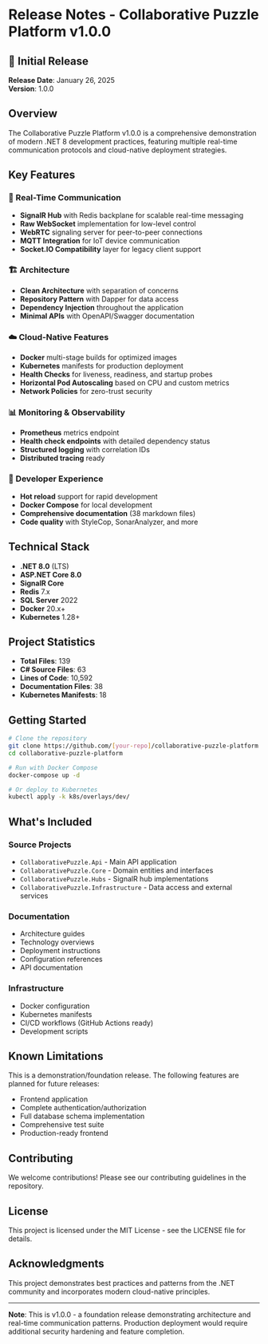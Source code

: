 # Release Notes - Collaborative Puzzle Platform v1.0.0

## 🎉 Initial Release

**Release Date**: January 26, 2025  
**Version**: 1.0.0

## Overview

The Collaborative Puzzle Platform v1.0.0 is a comprehensive demonstration of modern .NET 8 development practices, featuring multiple real-time communication protocols and cloud-native deployment strategies.

## Key Features

### 🚀 Real-Time Communication
- **SignalR Hub** with Redis backplane for scalable real-time messaging
- **Raw WebSocket** implementation for low-level control
- **WebRTC** signaling server for peer-to-peer connections
- **MQTT Integration** for IoT device communication
- **Socket.IO Compatibility** layer for legacy client support

### 🏗️ Architecture
- **Clean Architecture** with separation of concerns
- **Repository Pattern** with Dapper for data access
- **Dependency Injection** throughout the application
- **Minimal APIs** with OpenAPI/Swagger documentation

### ☁️ Cloud-Native Features
- **Docker** multi-stage builds for optimized images
- **Kubernetes** manifests for production deployment
- **Health Checks** for liveness, readiness, and startup probes
- **Horizontal Pod Autoscaling** based on CPU and custom metrics
- **Network Policies** for zero-trust security

### 📊 Monitoring & Observability
- **Prometheus** metrics endpoint
- **Health check endpoints** with detailed dependency status
- **Structured logging** with correlation IDs
- **Distributed tracing** ready

### 🔧 Developer Experience
- **Hot reload** support for rapid development
- **Docker Compose** for local development
- **Comprehensive documentation** (38 markdown files)
- **Code quality** with StyleCop, SonarAnalyzer, and more

## Technical Stack

- **.NET 8.0** (LTS)
- **ASP.NET Core 8.0**
- **SignalR Core**
- **Redis** 7.x
- **SQL Server** 2022
- **Docker** 20.x+
- **Kubernetes** 1.28+

## Project Statistics

- **Total Files**: 139
- **C# Source Files**: 63
- **Lines of Code**: 10,592
- **Documentation Files**: 38
- **Kubernetes Manifests**: 18

## Getting Started

```bash
# Clone the repository
git clone https://github.com/[your-repo]/collaborative-puzzle-platform.git
cd collaborative-puzzle-platform

# Run with Docker Compose
docker-compose up -d

# Or deploy to Kubernetes
kubectl apply -k k8s/overlays/dev/
```

## What's Included

### Source Projects
- `CollaborativePuzzle.Api` - Main API application
- `CollaborativePuzzle.Core` - Domain entities and interfaces
- `CollaborativePuzzle.Hubs` - SignalR hub implementations
- `CollaborativePuzzle.Infrastructure` - Data access and external services

### Documentation
- Architecture guides
- Technology overviews
- Deployment instructions
- Configuration references
- API documentation

### Infrastructure
- Docker configuration
- Kubernetes manifests
- CI/CD workflows (GitHub Actions ready)
- Development scripts

## Known Limitations

This is a demonstration/foundation release. The following features are planned for future releases:

- Frontend application
- Complete authentication/authorization
- Full database schema implementation
- Comprehensive test suite
- Production-ready frontend

## Contributing

We welcome contributions! Please see our contributing guidelines in the repository.

## License

This project is licensed under the MIT License - see the LICENSE file for details.

## Acknowledgments

This project demonstrates best practices and patterns from the .NET community and incorporates modern cloud-native principles.

---

**Note**: This is v1.0.0 - a foundation release demonstrating architecture and real-time communication patterns. Production deployment would require additional security hardening and feature completion.